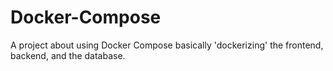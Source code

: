 # Docker-Compose

A project about using Docker Compose basically 'dockerizing' the frontend, backend, and the database.

